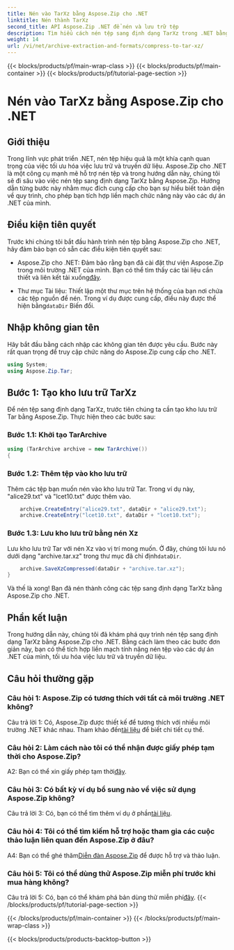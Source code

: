 ```yaml
---
title: Nén vào TarXz bằng Aspose.Zip cho .NET
linktitle: Nén thành TarXz
second_title: API Aspose.Zip .NET để nén và lưu trữ tệp
description: Tìm hiểu cách nén tệp sang định dạng TarXz trong .NET bằng Aspose.Zip. Hãy làm theo hướng dẫn từng bước của chúng tôi để lưu trữ và truyền tệp hiệu quả.
weight: 14
url: /vi/net/archive-extraction-and-formats/compress-to-tar-xz/
---
```


{{< blocks/products/pf/main-wrap-class >}}
{{< blocks/products/pf/main-container >}}
{{< blocks/products/pf/tutorial-page-section >}}

# Nén vào TarXz bằng Aspose.Zip cho .NET

## Giới thiệu

Trong lĩnh vực phát triển .NET, nén tệp hiệu quả là một khía cạnh quan trọng của việc tối ưu hóa việc lưu trữ và truyền dữ liệu. Aspose.Zip cho .NET là một công cụ mạnh mẽ hỗ trợ nén tệp và trong hướng dẫn này, chúng tôi sẽ đi sâu vào việc nén tệp sang định dạng TarXz bằng Aspose.Zip. Hướng dẫn từng bước này nhằm mục đích cung cấp cho bạn sự hiểu biết toàn diện về quy trình, cho phép bạn tích hợp liền mạch chức năng này vào các dự án .NET của mình.

## Điều kiện tiên quyết

Trước khi chúng tôi bắt đầu hành trình nén tệp bằng Aspose.Zip cho .NET, hãy đảm bảo bạn có sẵn các điều kiện tiên quyết sau:

-  Aspose.Zip cho .NET: Đảm bảo rằng bạn đã cài đặt thư viện Aspose.Zip trong môi trường .NET của mình. Bạn có thể tìm thấy các tài liệu cần thiết và liên kết tải xuống[đây](https://reference.aspose.com/zip/net/).

-  Thư mục Tài liệu: Thiết lập một thư mục trên hệ thống của bạn nơi chứa các tệp nguồn để nén. Trong ví dụ được cung cấp, điều này được thể hiện bằng`dataDir` Biến đổi.

## Nhập không gian tên

Hãy bắt đầu bằng cách nhập các không gian tên được yêu cầu. Bước này rất quan trọng để truy cập chức năng do Aspose.Zip cung cấp cho .NET.

```csharp
using System;
using Aspose.Zip.Tar;
```

## Bước 1: Tạo kho lưu trữ TarXz

Để nén tệp sang định dạng TarXz, trước tiên chúng ta cần tạo kho lưu trữ Tar bằng Aspose.Zip. Thực hiện theo các bước sau:

### Bước 1.1: Khởi tạo TarArchive

```csharp
using (TarArchive archive = new TarArchive())
{
```

### Bước 1.2: Thêm tệp vào kho lưu trữ

Thêm các tệp bạn muốn nén vào kho lưu trữ Tar. Trong ví dụ này, "alice29.txt" và "lcet10.txt" được thêm vào.

```csharp
    archive.CreateEntry("alice29.txt", dataDir + "alice29.txt");
    archive.CreateEntry("lcet10.txt", dataDir + "lcet10.txt");
```

### Bước 1.3: Lưu kho lưu trữ bằng nén Xz

 Lưu kho lưu trữ Tar với nén Xz vào vị trí mong muốn. Ở đây, chúng tôi lưu nó dưới dạng "archive.tar.xz" trong thư mục đã chỉ định`dataDir`.

```csharp
    archive.SaveXzCompressed(dataDir + "archive.tar.xz");
}
```

Và thế là xong! Bạn đã nén thành công các tệp sang định dạng TarXz bằng Aspose.Zip cho .NET.

## Phần kết luận

Trong hướng dẫn này, chúng tôi đã khám phá quy trình nén tệp sang định dạng TarXz bằng Aspose.Zip cho .NET. Bằng cách làm theo các bước đơn giản này, bạn có thể tích hợp liền mạch tính năng nén tệp vào các dự án .NET của mình, tối ưu hóa việc lưu trữ và truyền dữ liệu.

## Câu hỏi thường gặp

### Câu hỏi 1: Aspose.Zip có tương thích với tất cả môi trường .NET không?

 Câu trả lời 1: Có, Aspose.Zip được thiết kế để tương thích với nhiều môi trường .NET khác nhau. Tham khảo đến[tài liệu](https://reference.aspose.com/zip/net/) để biết chi tiết cụ thể.

### Câu hỏi 2: Làm cách nào tôi có thể nhận được giấy phép tạm thời cho Aspose.Zip?

 A2: Bạn có thể xin giấy phép tạm thời[đây](https://purchase.aspose.com/temporary-license/).

### Câu hỏi 3: Có bất kỳ ví dụ bổ sung nào về việc sử dụng Aspose.Zip không?

 Câu trả lời 3: Có, bạn có thể tìm thêm ví dụ ở phần[tài liệu](https://reference.aspose.com/zip/net/).

### Câu hỏi 4: Tôi có thể tìm kiếm hỗ trợ hoặc tham gia các cuộc thảo luận liên quan đến Aspose.Zip ở đâu?

 A4: Bạn có thể ghé thăm[Diễn đàn Aspose.Zip](https://forum.aspose.com/c/zip/37) để được hỗ trợ và thảo luận.

### Câu hỏi 5: Tôi có thể dùng thử Aspose.Zip miễn phí trước khi mua hàng không?

 Câu trả lời 5: Có, bạn có thể khám phá bản dùng thử miễn phí[đây](https://releases.aspose.com/zip/net).
{{< /blocks/products/pf/tutorial-page-section >}}

{{< /blocks/products/pf/main-container >}}
{{< /blocks/products/pf/main-wrap-class >}}

{{< blocks/products/products-backtop-button >}}
